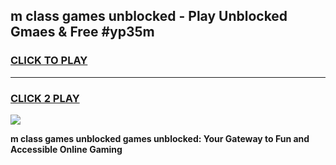 
## m class games unblocked - Play Unblocked Gmaes & Free #yp35m
<h3>
<a href="https://news.freeplayer.one?title=m_class_games_unblocked&ref=24F">CLICK TO PLAY</a></h3>
<hr>

<h3>
<a href="https://news.freeplayer.one?title=m_class_games_unblocked&ref=24F">CLICK 2 PLAY</a>
  
</h3>

<a href="https://news.freeplayer.one?title=m_class_games_unblocked&ref=24F/"><img src="https://clearcache.store/games.png"></a>


**m class games unblocked games unblocked: Your Gateway to Fun and Accessible Online Gaming**
